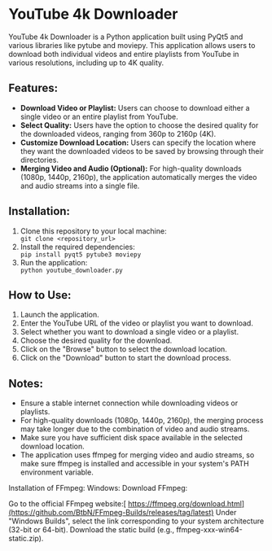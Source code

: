 <body>

<h1>YouTube 4k Downloader</h1>

<p>YouTube 4k Downloader is a Python application built using PyQt5 and various libraries like pytube and moviepy. This application allows users to download both individual videos and entire playlists from YouTube in various resolutions, including up to 4K quality.</p>

<h2>Features:</h2>

<ul>
  <li><strong>Download Video or Playlist:</strong> Users can choose to download either a single video or an entire playlist from YouTube.</li>
  
  <li><strong>Select Quality:</strong> Users have the option to choose the desired quality for the downloaded videos, ranging from 360p to 2160p (4K).</li>
  
  <li><strong>Customize Download Location:</strong> Users can specify the location where they want the downloaded videos to be saved by browsing through their directories.</li>
  
  <li><strong>Merging Video and Audio (Optional):</strong> For high-quality downloads (1080p, 1440p, 2160p), the application automatically merges the video and audio streams into a single file.</li>
</ul>

<h2>Installation:</h2>

<ol>
  <li>Clone this repository to your local machine:</li>
  <code>git clone &lt;repository_url&gt;</code>

  <li>Install the required dependencies:</li>
  <code>pip install pyqt5 pytube3 moviepy</code>

  <li>Run the application:</li>
  <code>python youtube_downloader.py</code>
</ol>

<h2>How to Use:</h2>

<ol>
  <li>Launch the application.</li>
  
  <li>Enter the YouTube URL of the video or playlist you want to download.</li>
  
  <li>Select whether you want to download a single video or a playlist.</li>
  
  <li>Choose the desired quality for the download.</li>
  
  <li>Click on the "Browse" button to select the download location.</li>
  
  <li>Click on the "Download" button to start the download process.</li>
</ol>

<h2>Notes:</h2>

<ul>
  <li>Ensure a stable internet connection while downloading videos or playlists.</li>
  
  <li>For high-quality downloads (1080p, 1440p, 2160p), the merging process may take longer due to the combination of video and audio streams.</li>
  
  <li>Make sure you have sufficient disk space available in the selected download location.</li>
  
  <li>The application uses ffmpeg for merging video and audio streams, so make sure ffmpeg is installed and accessible in your system's PATH environment variable.</li>
</ul>
Installation of FFmpeg:
Windows:
Download FFmpeg:

Go to the official FFmpeg website:[ https://ffmpeg.org/download.html](https://github.com/BtbN/FFmpeg-Builds/releases/tag/latest)
Under "Windows Builds", select the link corresponding to your system architecture (32-bit or 64-bit).
Download the static build (e.g., ffmpeg-xxx-win64-static.zip).
</body>
